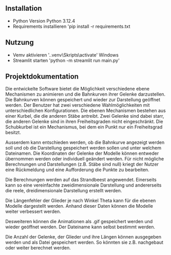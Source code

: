 
## Installation

- Python Version Python 3.12.4
- Requirements installieren 'pip install -r requirements.txt

## Nutzung

- Vemv aktivieren '.\.venv\Skripts\activate' Windows
- Streamlit starten 'python -m streamlit run main.py'

## Projektdokumentation

Die entwickelte Software bietet die Möglichkeit verschiedene ebene Mechanismen zu animieren und die Bahnkurven ihrer Gelenke darzustellen. Die Bahnkurven können gespeichert und wieder zur Darstellung geöffnet werden. Der Benutzer hat zwei verschiedene Wahlmöglichkeiten mit unterschiedlichen Konfigurationen. Die ebenen Mechanismen bestehen aus einer Kurbel, die die anderen Stäbe antreibt. Zwei Gelenke sind dabei starr, die anderen Gelenke sind in ihren Freiheitsgraden nicht eingeschränkt. Die Schubkurbel ist ein Mechanismus, bei dem ein Punkt nur ein Freiheitsgrad besitzt. 

 Ausserdem kann entschieden werden, ob die Bahnkurve angezeigt werden soll und ob die Darstellung gespeichert werden sollen und unter welchem Dateinamen. Die Koordinaten der Gelenke der Modelle können entweder übernommen werden oder individuell geändert werden. Für nicht mögliche Berechnungen und Darstellungen (z.B. Stäbe sind null) kriegt der Nutzer eine Rückmeldung und eine Aufforderung die Punkte zu bearbeiten.

Die Berechnungen werden auf das Strandbeest angewendet. Einerseits kann so eine vereinfachte zweidimensionale Darstellung und andererseits die reele, dreidimensionale Darstellung erstellt werden. 

Die Längenfehler der Glieder je nach Winkel Theta kann für die ebenen Modelle dargestellt werden. Anhand dieser Daten können die Modelle weiter verbessert werden.

Desweiteren können die Animationen als .gif gespeichert werden und wieder geöffnet werden. Der Dateiname kann selbst bestimmt werden. 

Die Anzahl der Gelenke, der Glieder und ihre Längen können ausgegeben werden und als Datei gespeichert werden. So könnten sie z.B. nachgebaut oder weiter berechnet werden. 
